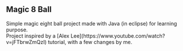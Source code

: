 <h2>Magic 8 Ball</h2>
Simple magic eight ball project made with Java (in eclipse) for learning purpose.<br>
Project inspired by a [Alex Lee](https://www.youtube.com/watch?v=jFTbrwZmQzI) tutorial, with a few changes by me.
